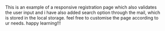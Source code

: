 This is an example of a responsive registration page which also validates the user input and i have also added search option through the mail, which is stored in the local storage. feel free to customise the page according to ur needs. happy learning!!!
